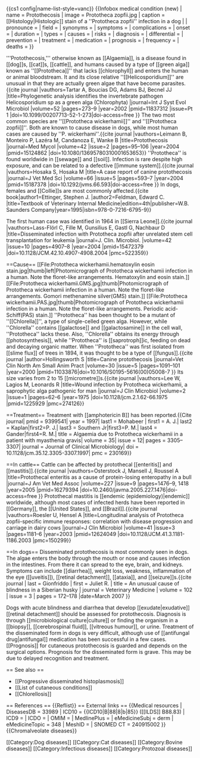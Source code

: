 {{cs1 config|name-list-style=vanc}}
{{Infobox medical condition (new)
| name            = Protothecosis
| image           = Prototheca zopfii.jpg
| caption         = [[Histology|Histologic]] stain of a ''Prototheca zopfii'' infection in a dog
|
| pronounce       =
| field           =
| synonyms        =
| symptoms        =
| complications   =
| onset           =
| duration        =
| types           =
| causes          =
| risks           =
| diagnosis       =
| differential    =
| prevention      =
| treatment       =
| medication      =
| prognosis       =
| frequency       =
| deaths          =
}}

'''Protothecosis,''' otherwise known as [[Algaemia]], is a disease found in [[dog]]s, [[cat]]s, [[cattle]], and humans caused by a type of [[green alga]] known as ''[[Prototheca]]'' that lacks [[chlorophyll]] and enters the human or animal bloodstream. It and its close relative ''[[Helicosporidium]]'' are unusual in that they are actually green algae that have become parasites.<ref name=Tartar>{{cite journal |vauthors=Tartar A, Boucias DG, Adams BJ, Becnel JJ |title=Phylogenetic analysis identifies the invertebrate pathogen Helicosporidium sp as a green alga (Chlorophyta) |journal=Int J Syst Evol Microbiol |volume=52 |pages=273–9 |year=2002 |pmid=11837312 |issue=Pt 1 |doi=10.1099/00207713-52-1-273|doi-access=free }}</ref>  The two most common species are ''[[Prototheca wickerhamii]]'' and ''[[Prototheca zopfii]]''. Both are known to cause disease in dogs, while most human cases are caused by ''P. wickerhami''.<ref name=Leimann>{{cite journal |vauthors=Leimann B, Monteiro P, Lazéra M, Candanoza E, Wanke B |title=Protothecosis |journal=Med Mycol |volume=42 |issue=2 |pages=95–106 |year=2004 |pmid=15124862 |doi=10.1080/13695780310001653653}}</ref> ''Prototheca'' is found worldwide in [[sewage]] and [[soil]]. Infection is rare despite high exposure, and can be related to a defective [[immune system]].<ref name=Hosaka>{{cite journal |vauthors=Hosaka S, Hosaka M |title=A case report of canine protothecosis |journal=J Vet Med Sci |volume=66 |issue=5 |pages=593–7 |year=2004 |pmid=15187378 |doi=10.1292/jvms.66.593|doi-access=free }}</ref>  In dogs, females and [[Collie]]s are most commonly affected.<ref name=Ettinger_1995>{{cite book|author1=Ettinger, Stephen J. |author2=Feldman, Edward C. |title=Textbook of Veterinary Internal Medicine|edition=4th|publisher=W.B. Saunders Company|year=1995|isbn=978-0-7216-6795-9}}</ref>

The first human case was identified in 1964 in [[Sierra Leone]].<ref>{{cite journal |vauthors=Lass-Flörl C, Fille M, Gunsilius E, Gastl G, Nachbaur D |title=Disseminated infection with Prototheca zopfii after unrelated stem cell transplantation for leukemia |journal=J. Clin. Microbiol. |volume=42 |issue=10 |pages=4907–8 |year=2004 |pmid=15472379 |doi=10.1128/JCM.42.10.4907-4908.2004 |pmc=522359}}</ref>

==Cause==
[[File:Prototheca wickerhamii.hematoxylin eosin stain.jpg|thumb|left|Photomicrograph of Prototheca wickerhamii infection in a human. Note the floret-like arrangements. Hematoxylin and eosin stain.]]
[[File:Prototheca wickerhamii.GMS.jpg|thumb|Photomicrograph of Prototheca wickerhamii infection in a human. Note the floret-like arrangements. Gomori methenamine silver(GMS) stain.]]
[[File:Prototheca wickerhamii.PAS.jpg|thumb|Photomicrograph of Prototheca wickerhamii infection in a human. Note the floret-like arrangements. Periodic acid-Schiff(PAS) stain.]]
''Prototheca'' has been thought to be a mutant of ''[[Chlorella]]'', a type of single-celled green alga. However, while ''Chlorella'' contains [[galactose]] and [[galactosamine]] in the cell wall, ''Prototheca'' lacks these. Also, ''Chlorella'' obtains its energy through [[photosynthesis]], while ''Prototheca'' is [[saprotroph]]ic, feeding on dead and decaying organic matter.  When ''Prototheca'' was first isolated from [[slime flux]] of trees in 1894, it was thought to be a type of [[fungus]].<ref name=VCNA>{{cite journal |author=Hollingsworth S |title=Canine protothecosis |journal=Vet Clin North Am Small Anim Pract |volume=30 |issue=5 |pages=1091–101 |year=2000 |pmid=11033876|doi=10.1016/S0195-5616(00)05008-7 }}</ref> Its size varies from 2 to 15 [[micrometre]]s.<ref>{{cite journal |vauthors=Lee W, Lagios M, Leonards R |title=Wound infection by Prototheca wickerhamii, a saprophytic alga pathogenic for man |journal=J Clin Microbiol |volume=2 |issue=1 |pages=62–6 |year=1975 |doi=10.1128/jcm.2.1.62-66.1975 |pmid=1225929 |pmc=274126}}</ref>

==Treatment==
Treatment with [[amphotericin B]] has been reported.<ref>{{Cite journal| pmid = 9399541| year = 1997| last1 = Mohabeer | first1 = A. J.| last2 = Kaplan|first2=P. J.| last3 = Southern Jr|first3=P. M.| last4 = Gander|first4=R. M.| title = Algaemia due to Prototheca wickerhamii in a patient with myasthenia gravis| volume = 35| issue = 12| pages = 3305–3307| journal = Journal of Clinical Microbiology| doi = 10.1128/jcm.35.12.3305-3307.1997| pmc = 230169}}</ref>

==In cattle==
Cattle can be affected by protothecal [[enteritis]] and [[mastitis]].<ref name=Osterstock>{{cite journal |vauthors=Osterstock J, Mansell J, Roussel A |title=Protothecal enteritis as a cause of protein-losing enteropathy in a bull |journal=J Am Vet Med Assoc |volume=227 |issue=9 |pages=1476–9, 1418 |year=2005 |pmid=16279394 |doi=10.2460/javma.2005.227.1476|doi-access=free }}</ref> Protothecal mastitis is [[endemic (epidemiology)|endemic]] worldwide, although most cases of infected herds have been reported in [[Germany]], the [[United States]], and [[Brazil]].<ref name=Roesler>{{cite journal |vauthors=Roesler U, Hensel A |title=Longitudinal analysis of Prototheca zopfii-specific immune responses: correlation with disease progression and carriage in dairy cows |journal=J Clin Microbiol |volume=41 |issue=3 |pages=1181–6 |year=2003 |pmid=12624049 |doi=10.1128/JCM.41.3.1181-1186.2003 |pmc=150299}}</ref>

==In dogs==
Disseminated protothecosis is most commonly seen in dogs. The algae enters the body through the mouth or nose and causes infection in the intestines. From there it can spread to the eye, brain, and kidneys. Symptoms can include [[diarrhea]], weight loss, weakness, inflammation of the eye ([[uveitis]]), [[retinal detachment]], [[ataxia]], and [[seizure]]s.<ref>{{cite journal | last = Gionfriddo | first = Juliet R. | title = An unusual cause of blindness in a Siberian husky | journal = Veterinary Medicine | volume = 102 | issue = 3 | pages = 172–178 |date=March 2007 }}</ref>

Dogs with acute blindness and diarrhea that develop [[exudate|exudative]] [[retinal detachment]] should be assessed for protothecosis.<ref name=VCNA/> Diagnosis is through [[microbiological culture|culture]] or finding the organism in a [[biopsy]], [[cerebrospinal fluid]], [[vitreous humour]], or urine. Treatment of the disseminated form in dogs is very difficult, although use of [[antifungal drug|antifungal]] medication has been successful in a few cases.<ref name=Ettinger_1995/> [[Prognosis]] for cutaneous protothecosis is guarded and depends on the surgical options. Prognosis for the disseminated form is grave. This may be due to delayed recognition and treatment.<ref name=Hosaka/>

== See also ==
* [[Progressive disseminated histoplasmosis]]
* [[List of cutaneous conditions]]
* [[Chlorellosis]]

== References ==
{{Reflist}}
== External links ==
{{Medical resources
| DiseasesDB      = 33989
| ICD10           = {{ICD10|B|88|8|b|85}} ([[ILDS]] B88.83)
| ICD9            =
| ICDO            =
| OMIM            =
| MedlinePlus     =
| eMedicineSubj   = derm
| eMedicineTopic  = 348
| MeshID          =
| SNOMED CT       = 240915002
}}
{{Chromalveolate diseases}}

[[Category:Dog diseases]]
[[Category:Cat diseases]]
[[Category:Bovine diseases]]
[[Category:Infectious diseases]]
[[Category:Protozoal diseases]]
